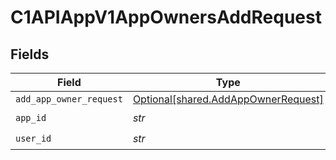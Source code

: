 # C1APIAppV1AppOwnersAddRequest


## Fields

| Field                                                                            | Type                                                                             | Required                                                                         | Description                                                                      |
| -------------------------------------------------------------------------------- | -------------------------------------------------------------------------------- | -------------------------------------------------------------------------------- | -------------------------------------------------------------------------------- |
| `add_app_owner_request`                                                          | [Optional[shared.AddAppOwnerRequest]](../../models/shared/addappownerrequest.md) | :heavy_minus_sign:                                                               | N/A                                                                              |
| `app_id`                                                                         | *str*                                                                            | :heavy_check_mark:                                                               | N/A                                                                              |
| `user_id`                                                                        | *str*                                                                            | :heavy_check_mark:                                                               | N/A                                                                              |